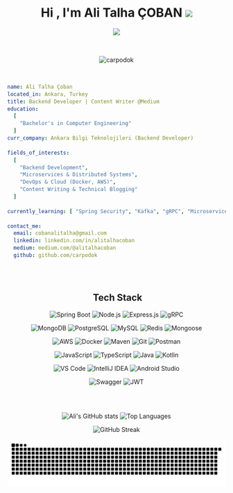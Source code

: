 <h1 align="center">Hi , I'm Ali Talha ÇOBAN <img src="https://media.giphy.com/media/hvRJCLFzcasrR4ia7z/giphy.gif" width="35"></h1>

<p align="center">
  <a href="https://github.com/DenverCoder1/readme-typing-svg">
    <img src="https://readme-typing-svg.herokuapp.com?font=Time+New+Roman&color=39FF14&size=25&center=true&vCenter=true&width=800&height=100&lines=Backend+Developer;But+frontend+keeps+haunting+me...;Content+Writer+%40Medium+(debugging+my+thoughts+%F0%9F%93%9D);Open+to+work+%3A);So%2C+pls+hire+me+%F0%9F%99%8F">
  </a>
</p>


<br>

<p align="center"> 
	<img src="https://komarev.com/ghpvc/?username=carpodok&label=Profile%20views&color=0047AB&style=plastic?" alt="carpodok" height=20px, width=160px/> 
</p>

<br>

```yaml
name: Ali Talha Çoban
located_in: Ankara, Turkey
title: Backend Developer | Content Writer @Medium
education:
  [
    "Bachelor's in Computer Engineering"
  ]
curr_company: Ankara Bilgi Teknolojileri (Backend Developer)

fields_of_interests:
  [
    "Backend Development",
    "Microservices & Distributed Systems",
    "DevOps & Cloud (Docker, AWS)",
    "Content Writing & Technical Blogging"
  ]

currently_learning: [ "Spring Security", "Kafka", "gRPC", "Microservices Architecture" ]

contact_me: 
  email: cobanalitalha@gmail.com
  linkedin: linkedin.com/in/alitalhacoban
  medium: medium.com/@alitalhacoban
  github: github.com/carpodok
```

<br><br>

<div align="center">
<h2> &nbsp;Tech Stack</h2>

<!-- Backend / Core -->
![Spring Boot](https://img.shields.io/badge/Spring%20Boot-3.x-6DB33F?logo=springboot&logoColor=white)
![Node.js](https://img.shields.io/badge/Node.js-18.x-green?logo=node.js&logoColor=white)
![Express.js](https://img.shields.io/badge/Express.js-4.x-lightgrey?logo=express&logoColor=white)
![gRPC](https://img.shields.io/badge/gRPC-Microservices-00ADD8?logo=grpc&logoColor=white)

<!-- Databases -->
![MongoDB](https://img.shields.io/badge/MongoDB-NoSQL-brightgreen?logo=mongodb&logoColor=white)
![PostgreSQL](https://img.shields.io/badge/PostgreSQL-Database-4169E1?logo=postgresql&logoColor=white)
![MySQL](https://img.shields.io/badge/MySQL-Database-4479A1?logo=mysql&logoColor=white)
![Redis](https://img.shields.io/badge/Redis-Cache-DC382D?logo=redis&logoColor=white)
![Mongoose](https://img.shields.io/badge/Mongoose-ODM-AA2929?logo=mongoose&logoColor=white)

<!-- DevOps / Tools -->
![AWS](https://img.shields.io/badge/AWS-Cloud-232F3E?logo=amazonaws&logoColor=white)
![Docker](https://img.shields.io/badge/Docker-Container-2496ED?logo=docker&logoColor=white)
![Maven](https://img.shields.io/badge/Maven-Build%20Tool-C71A36?logo=apachemaven&logoColor=white)
![Git](https://img.shields.io/badge/Git-VersionControl-F05032?logo=git&logoColor=white)
![Postman](https://img.shields.io/badge/Postman-API%20Testing-FF6C37?logo=postman&logoColor=white)

<!-- Languages -->
![JavaScript](https://img.shields.io/badge/JavaScript-ES6+-F7DF1E?logo=javascript&logoColor=black)
![TypeScript](https://img.shields.io/badge/TypeScript-Language-3178C6?logo=typescript&logoColor=white)
![Java](https://img.shields.io/badge/Java-21-007396?logo=java&logoColor=white)
![Kotlin](https://img.shields.io/badge/Kotlin-Language-7F52FF?logo=kotlin&logoColor=white)

<!-- IDEs -->
![VS Code](https://img.shields.io/badge/VS%20Code-Editor-007ACC?logo=visualstudiocode&logoColor=white)
![IntelliJ IDEA](https://img.shields.io/badge/IntelliJ_IDEA-IDE-000000?logo=intellijidea&logoColor=white)
![Android Studio](https://img.shields.io/badge/Android%20Studio-IDE-3DDC84?logo=androidstudio&logoColor=white)

<!-- Project Features -->
![Swagger](https://img.shields.io/badge/Swagger-API%20Docs-85EA2D?logo=swagger&logoColor=white)
![JWT](https://img.shields.io/badge/JWT-Authentication-purple?logo=jsonwebtokens&logoColor=white)



<br><br>

<!-- ===== GitHub Stats ===== -->
<p align="center">
  <img src="https://github-readme-stats.vercel.app/api?username=carpodok&show_icons=true&theme=transparent&rank_icon=github&hide_title=false&hide_border=true" height="180" alt="Ali's GitHub stats"/>
  <img src="https://github-readme-stats.vercel.app/api/top-langs/?username=carpodok&layout=compact&langs_count=6&theme=transparent&hide_border=true" height="180" alt="Top Languages"/>
</p>

<!-- Streak Card -->
<p align="center">
  <img src="https://streak-stats.demolab.com?user=carpodok&theme=transparent&hide_border=true" alt="GitHub Streak"/>
</p>

<!-- Snake animation -->
<p align="center">
  <img src="https://github.com/carpodok/carpodok/blob/output/github-snake-dark.svg" alt="snake"/>
</p>
